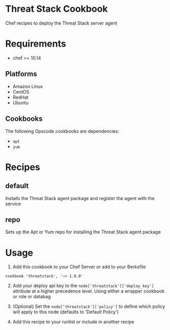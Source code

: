Threat Stack Cookbook
================

Chef recipes to deploy the Threat Stack server agent

Requirements
============
- chef >= 10.14

Platforms
---------

* Amazon Linux
* CentOS
* RedHat
* Ubuntu

Cookbooks
---------

The following Opscode cookbooks are dependencies:

* `apt`
* `yum`


Recipes
=======

default
-------
Installs the Threat Stack agent package and register the agent with the service

repo
--------
Sets up the Apt or Yum repo for installing the Threat Stack agent package

Usage
=====

1. Add this cookbook to your Chef Server or add to your Berksfile
  ```
  cookbook 'threatstack', '~> 1.0.0'
  ```

2. Add your deploy api key to the `node['threatstack']['deploy_key']` attribute at a higher precedence level. Using either a wrapper cookbook or role or databag

3. (Optional) Set the `node['threatstack']['policy']` to define which policy will apply to this node (defaults to 'Default Policy')

4. Add this recipe to your runlist or include in another recipe
